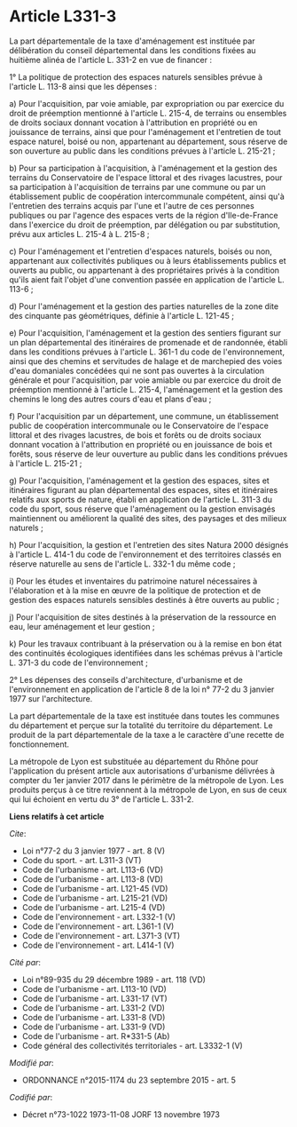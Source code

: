 # Article L331-3

La part départementale de la taxe d'aménagement est instituée par délibération du conseil départemental dans les conditions
fixées au huitième alinéa de l'article L. 331-2 en vue de financer :

1° La politique de protection des espaces naturels sensibles prévue à l'article L. 113-8 ainsi que les dépenses :

a) Pour l'acquisition, par voie amiable, par expropriation ou par exercice du droit de préemption mentionné à l'article L.
215-4, de terrains ou ensembles de droits sociaux donnant vocation à l'attribution en propriété ou en jouissance de terrains,
ainsi que pour l'aménagement et l'entretien de tout espace naturel, boisé ou non, appartenant au département, sous réserve de
son ouverture au public dans les conditions prévues à l'article L. 215-21 ;

b) Pour sa participation à l'acquisition, à l'aménagement et la gestion des terrains du Conservatoire de l'espace littoral et
des rivages lacustres, pour sa participation à l'acquisition de terrains par une commune ou par un établissement public de
coopération intercommunale compétent, ainsi qu'à l'entretien des terrains acquis par l'une et l'autre de ces personnes
publiques ou par l'agence des espaces verts de la région d'Ile-de-France dans l'exercice du droit de préemption, par
délégation ou par substitution, prévu aux articles L. 215-4 à L. 215-8 ;

c) Pour l'aménagement et l'entretien d'espaces naturels, boisés ou non, appartenant aux collectivités publiques ou à leurs
établissements publics et ouverts au public, ou appartenant à des propriétaires privés à la condition qu'ils aient fait
l'objet d'une convention passée en application de l'article L. 113-6 ;

d) Pour l'aménagement et la gestion des parties naturelles de la zone dite des cinquante pas géométriques, définie à
l'article L. 121-45 ;

e) Pour l'acquisition, l'aménagement et la gestion des sentiers figurant sur un plan départemental des itinéraires de
promenade et de randonnée, établi dans les conditions prévues à l'article L. 361-1 du code de l'environnement, ainsi que des
chemins et servitudes de halage et de marchepied des voies d'eau domaniales concédées qui ne sont pas ouvertes à la
circulation générale et pour l'acquisition, par voie amiable ou par exercice du droit de préemption mentionné à l'article L.
215-4, l'aménagement et la gestion des chemins le long des autres cours d'eau et plans d'eau ;

f) Pour l'acquisition par un département, une commune, un établissement public de coopération intercommunale ou le
Conservatoire de l'espace littoral et des rivages lacustres, de bois et forêts ou de droits sociaux donnant vocation à
l'attribution en propriété ou en jouissance de bois et forêts, sous réserve de leur ouverture au public dans les conditions
prévues à l'article L. 215-21 ;

g) Pour l'acquisition, l'aménagement et la gestion des espaces, sites et itinéraires figurant au plan départemental des
espaces, sites et itinéraires relatifs aux sports de nature, établi en application de l'article L. 311-3 du code du sport,
sous réserve que l'aménagement ou la gestion envisagés maintiennent ou améliorent la qualité des sites, des paysages et des
milieux naturels ;

h) Pour l'acquisition, la gestion et l'entretien des sites Natura 2000 désignés à l'article L. 414-1 du code de
l'environnement et des territoires classés en réserve naturelle au sens de l'article L. 332-1 du même code ;

i) Pour les études et inventaires du patrimoine naturel nécessaires à l'élaboration et à la mise en œuvre de la politique de
protection et de gestion des espaces naturels sensibles destinés à être ouverts au public ;

j) Pour l'acquisition de sites destinés à la préservation de la ressource en eau, leur aménagement et leur gestion ;

k) Pour les travaux contribuant à la préservation ou à la remise en bon état des continuités écologiques identifiées dans les
schémas prévus à l'article L. 371-3 du code de l'environnement ;

2° Les dépenses des conseils d'architecture, d'urbanisme et de l'environnement en application de l'article 8 de la loi n°
77-2 du 3 janvier 1977 sur l'architecture.

La part départementale de la taxe est instituée dans toutes les communes du département et perçue sur la totalité du
territoire du département. Le produit de la part départementale de la taxe a le caractère d'une recette de fonctionnement.

La métropole de Lyon est substituée au département du Rhône pour l'application du présent article aux autorisations
d'urbanisme délivrées à compter du 1er janvier 2017 dans le périmètre de la métropole de Lyon. Les produits perçus à ce titre
reviennent à la métropole de Lyon, en sus de ceux qui lui échoient en vertu du 3° de l'article L. 331-2.

**Liens relatifs à cet article**

_Cite_:

  - Loi n°77-2 du 3 janvier 1977 - art. 8 (V)
  - Code du sport. - art. L311-3 (VT)
  - Code de l'urbanisme - art. L113-6 (VD)
  - Code de l'urbanisme - art. L113-8 (VD)
  - Code de l'urbanisme - art. L121-45 (VD)
  - Code de l'urbanisme - art. L215-21 (VD)
  - Code de l'urbanisme - art. L215-4 (VD)
  - Code de l'environnement - art. L332-1 (V)
  - Code de l'environnement - art. L361-1 (V)
  - Code de l'environnement - art. L371-3 (VT)
  - Code de l'environnement - art. L414-1 (V)

_Cité par_:

  - Loi n°89-935 du 29 décembre 1989 - art. 118 (VD)
  - Code de l'urbanisme - art. L113-10 (VD)
  - Code de l'urbanisme - art. L331-17 (VT)
  - Code de l'urbanisme - art. L331-2 (VD)
  - Code de l'urbanisme - art. L331-8 (VD)
  - Code de l'urbanisme - art. L331-9 (VD)
  - Code de l'urbanisme - art. R*331-5 (Ab)
  - Code général des collectivités territoriales - art. L3332-1 (V)

_Modifié par_:

  - ORDONNANCE n°2015-1174 du 23 septembre 2015 - art. 5

_Codifié par_:

  - Décret n°73-1022 1973-11-08 JORF 13 novembre 1973

